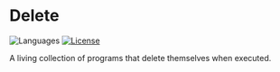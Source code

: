 # Delete

![Languages](https://img.shields.io/github/languages/count/zakwht/delete)
[![License](https://img.shields.io/github/license/zakwht/delete)](/LICENSE.md)

A living collection of programs that delete themselves when executed. 
